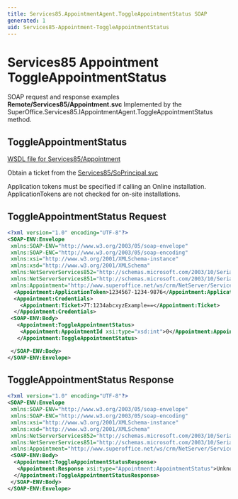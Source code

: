 ```yaml
---
title: Services85.AppointmentAgent.ToggleAppointmentStatus SOAP
generated: 1
uid: Services85-Appointment-ToggleAppointmentStatus
---
```


# Services85 Appointment ToggleAppointmentStatus

SOAP request and response examples **Remote/Services85/Appointment.svc**
Implemented by the <see cref="M:SuperOffice.Services85.IAppointmentAgent.ToggleAppointmentStatus">SuperOffice.Services85.IAppointmentAgent.ToggleAppointmentStatus</see> method.

## ToggleAppointmentStatus

[WSDL file for Services85/Appointment](../Services85-Appointment.md)

Obtain a ticket from the [Services85/SoPrincipal.svc](../SoPrincipal/index.md)

Application tokens must be specified if calling an Online installation. ApplicationTokens are not checked for on-site installations.

## ToggleAppointmentStatus Request

```xml
<?xml version="1.0" encoding="UTF-8"?>
<SOAP-ENV:Envelope
 xmlns:SOAP-ENV="http://www.w3.org/2003/05/soap-envelope"
 xmlns:SOAP-ENC="http://www.w3.org/2003/05/soap-encoding"
 xmlns:xsi="http://www.w3.org/2001/XMLSchema-instance"
 xmlns:xsd="http://www.w3.org/2001/XMLSchema"
 xmlns:NetServerServices852="http://schemas.microsoft.com/2003/10/Serialization/Arrays"
 xmlns:NetServerServices851="http://schemas.microsoft.com/2003/10/Serialization/"
 xmlns:Appointment="http://www.superoffice.net/ws/crm/NetServer/Services85">
  <Appointment:ApplicationToken>1234567-1234-9876</Appointment:ApplicationToken>
  <Appointment:Credentials>
    <Appointment:Ticket>7T:1234abcxyzExample==</Appointment:Ticket>
  </Appointment:Credentials>
 <SOAP-ENV:Body>
   <Appointment:ToggleAppointmentStatus>
    <Appointment:AppointmentId xsi:type="xsd:int">0</Appointment:AppointmentId>
   </Appointment:ToggleAppointmentStatus>

 </SOAP-ENV:Body>
</SOAP-ENV:Envelope>

```

## ToggleAppointmentStatus Response

```xml
<?xml version="1.0" encoding="UTF-8"?>
<SOAP-ENV:Envelope
 xmlns:SOAP-ENV="http://www.w3.org/2003/05/soap-envelope"
 xmlns:SOAP-ENC="http://www.w3.org/2003/05/soap-encoding"
 xmlns:xsi="http://www.w3.org/2001/XMLSchema-instance"
 xmlns:xsd="http://www.w3.org/2001/XMLSchema"
 xmlns:NetServerServices852="http://schemas.microsoft.com/2003/10/Serialization/Arrays"
 xmlns:NetServerServices851="http://schemas.microsoft.com/2003/10/Serialization/"
 xmlns:Appointment="http://www.superoffice.net/ws/crm/NetServer/Services85">
 <SOAP-ENV:Body>
  <Appointment:ToggleAppointmentStatusResponse>
   <Appointment:Response xsi:type="Appointment:AppointmentStatus">UnknownOrPostIt</Appointment:Response>
  </Appointment:ToggleAppointmentStatusResponse>
 </SOAP-ENV:Body>
</SOAP-ENV:Envelope>

```
